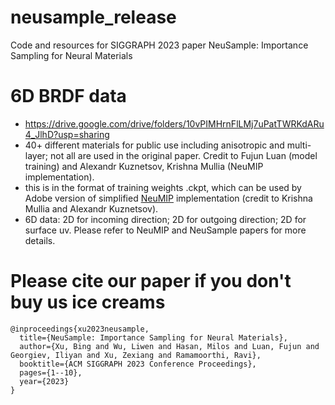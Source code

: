 # neusample_release
Code and resources for SIGGRAPH 2023  paper NeuSample: Importance Sampling for Neural Materials 


# 6D BRDF data 
- https://drive.google.com/drive/folders/10vPIMHrnFlLMj7uPatTWRKdARu4_JlhD?usp=sharing 
- 40+ different materials for public use including anisotropic and multi-layer; not all are used in the original paper. Credit to Fujun Luan (model training) and Alexandr Kuznetsov, Krishna Mullia (NeuMIP implementation).
- this is in the format of training weights .ckpt, which can be used by Adobe version of simplified [NeuMIP](https://cseweb.ucsd.edu/~viscomp/projects/NeuMIP/) implementation (credit to Krishna Mullia and Alexandr Kuznetsov).
- 6D data: 2D for incoming direction; 2D for outgoing direction; 2D for surface uv. Please refer to NeuMIP and NeuSample papers for more details.



# Please cite our paper if you don't buy us ice creams
```
@inproceedings{xu2023neusample,
  title={NeuSample: Importance Sampling for Neural Materials},
  author={Xu, Bing and Wu, Liwen and Hasan, Milos and Luan, Fujun and Georgiev, Iliyan and Xu, Zexiang and Ramamoorthi, Ravi},
  booktitle={ACM SIGGRAPH 2023 Conference Proceedings},
  pages={1--10},
  year={2023}
}
```
